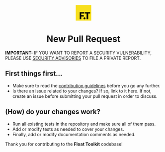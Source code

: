 <div align="center" style="margin-bottom: 0.5rem">
	<img src="https://raw.githubusercontent.com/float-toolkit/core/HEAD/media/ftlogo.svg" width="50" />
</div>

<h1 align="center">New Pull Request</h1>

**IMPORTANT:** IF YOU WANT TO REPORT A SECURITY VULNERABILITY, PLEASE USE
[SECURITY ADVISORIES](https://github.com/float-toolkit/core/security/advisories/new) TO FILE A PRIVATE REPORT.

## First things first...

-   Make sure to read the [contribution guidelines](https://github.com/float-toolkit/core/blob/master/.github/CONTRIBUTING.md) before
    you go any further.
-   Is there an issue related to your changes? If so, link to it here. If not, create an issue before submitting your pull request in
    order to discuss.

## (How) do your changes work?

-   Run all existing tests in the repository and make sure all of them pass.
-   Add or modify tests as needed to cover your changes.
-   Finally, add or modify documentation comments as needed.

Thank you for contributing to the **Float Toolkit** codebase!
